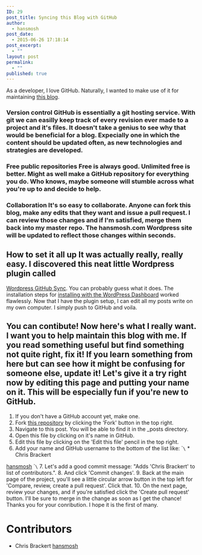 ```yaml
---
ID: 29
post_title: Syncing this Blog with GitHub
author:
  - hansmosh
post_date:
  - 2015-06-26 17:18:14
post_excerpt:
  - ""
layout: post
permalink:
  - ""
published: true
---
```

As a developer, I love GitHub. Naturally, I wanted to make use of it for maintaining [this blog][1]. 
### Version control GitHub is essentially a git hosting service. With git we can easilly keep track of every revision ever made to a project and it's files. It doesn't take a genius to see why that would be beneficial for a blog. Expecially one in which the content should be updated often, as new technologies and strategies are developed. 

### Free public repositories Free is always good. Unlimited free is better. Might as well make a GitHub repository for everything you do. Who knows, maybe someone will stumble across what you're up to and decide to help. 

### Collaboration It's so easy to collaborate. Anyone can fork this blog, make any edits that they want and issue a pull request. I can review those changes and if I'm satisfied, merge them back into my master repo. The hansmosh.com Wordpress site will be updated to reflect those changes within seconds. 

## How to set it all up It was actually really, really easy. I discovered this neat little Wordpress plugin called 

[Wordpress GitHub Sync][2]. You can probably guess what it does. The installation steps for [installing with the WordPress Dashboard][3] worked flawlessly. Now that I have the plugin setup, I can edit all my posts write on my own computer. I simply push to GitHub and voila. 
## You can contibute! Now here's what I really want. I want you to help maintain this blog with me. If you read something useful but find something not quite right, fix it! If you learn something from here but can see how it might be confusing for someone else, update it! Let's give it a try right now by editing this page and putting your name on it. This will be especially fun if you're new to GitHub. 

1.  If you don't have a GitHub account yet, make one.
2.  Fork [this repository][1] by clicking the 'Fork' button in the top right.
3.  Navigate to this post. You will be able to find it in the _posts directory.
4.  Open this file by clicking on it's name in GitHub.
5.  Edit this file by clicking on the 'Edit this file' pencil in the top right.
6.  Add your name and GitHub username to the bottom of the list like: \``\` * Chris Brackert 

[hansmosh][4] \``\` 7. Let's add a good commit message: "Adds 'Chris Brackert' to list of contributors.". 8. And click 'Commit changes'. 9. Back at the main page of the project, you'll see a little circular arrow button in the top left for 'Compare, review, create a pull request'. Click that. 10. On the next page, review your changes, and if you're satisfied click the 'Create pull request' button. I'll be sure to merge in the change as soon as I get the chance! Thanks you for your conribution. I hope it is the first of many. 
# Contributors

*   Chris Brackert [hansmosh][4]

 [1]: https://github.com/hansmosh/wp_hansmosh
 [2]: https://github.com/benbalter/wordpress-github-sync
 [3]: https://github.com/benbalter/wordpress-github-sync#using-the-wordpress-dashboard
 [4]: https:github.com:/hansmosh